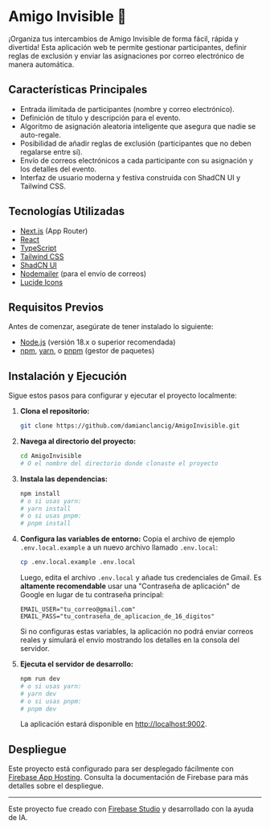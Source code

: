 # Amigo Invisible 🎁

¡Organiza tus intercambios de Amigo Invisible de forma fácil, rápida y divertida! Esta aplicación web te permite gestionar participantes, definir reglas de exclusión y enviar las asignaciones por correo electrónico de manera automática.

## Características Principales

*   Entrada ilimitada de participantes (nombre y correo electrónico).
*   Definición de título y descripción para el evento.
*   Algoritmo de asignación aleatoria inteligente que asegura que nadie se auto-regale.
*   Posibilidad de añadir reglas de exclusión (participantes que no deben regalarse entre sí).
*   Envío de correos electrónicos a cada participante con su asignación y los detalles del evento.
*   Interfaz de usuario moderna y festiva construida con ShadCN UI y Tailwind CSS.

## Tecnologías Utilizadas

*   [Next.js](https://nextjs.org/) (App Router)
*   [React](https://react.dev/)
*   [TypeScript](https://www.typescriptlang.org/)
*   [Tailwind CSS](https://tailwindcss.com/)
*   [ShadCN UI](https://ui.shadcn.com/)
*   [Nodemailer](https://nodemailer.com/) (para el envío de correos)
*   [Lucide Icons](https://lucide.dev/)

## Requisitos Previos

Antes de comenzar, asegúrate de tener instalado lo siguiente:

*   [Node.js](https://nodejs.org/) (versión 18.x o superior recomendada)
*   [npm](https://www.npmjs.com/), [yarn](https://yarnpkg.com/), o [pnpm](https://pnpm.io/) (gestor de paquetes)

## Instalación y Ejecución

Sigue estos pasos para configurar y ejecutar el proyecto localmente:

1.  **Clona el repositorio:**
    ```bash
    git clone https://github.com/damianclancig/AmigoInvisible.git
    ```

2.  **Navega al directorio del proyecto:**
    ```bash
    cd AmigoInvisible 
    # O el nombre del directorio donde clonaste el proyecto
    ```

3.  **Instala las dependencias:**
    ```bash
    npm install
    # o si usas yarn:
    # yarn install
    # o si usas pnpm:
    # pnpm install
    ```

4.  **Configura las variables de entorno:**
    Copia el archivo de ejemplo `.env.local.example` a un nuevo archivo llamado `.env.local`:
    ```bash
    cp .env.local.example .env.local
    ```
    Luego, edita el archivo `.env.local` y añade tus credenciales de Gmail. Es **altamente recomendable** usar una "Contraseña de aplicación" de Google en lugar de tu contraseña principal:
    ```env
    EMAIL_USER="tu_correo@gmail.com"
    EMAIL_PASS="tu_contraseña_de_aplicacion_de_16_digitos"
    ```
    Si no configuras estas variables, la aplicación no podrá enviar correos reales y simulará el envío mostrando los detalles en la consola del servidor.

5.  **Ejecuta el servidor de desarrollo:**
    ```bash
    npm run dev
    # o si usas yarn:
    # yarn dev
    # o si usas pnpm:
    # pnpm dev
    ```
    La aplicación estará disponible en [http://localhost:9002](http://localhost:9002).

## Despliegue

Este proyecto está configurado para ser desplegado fácilmente con [Firebase App Hosting](https://firebase.google.com/docs/hosting). Consulta la documentación de Firebase para más detalles sobre el despliegue.

---

Este proyecto fue creado con [Firebase Studio](https://firebase.google.com/studio) y desarrollado con la ayuda de IA.
